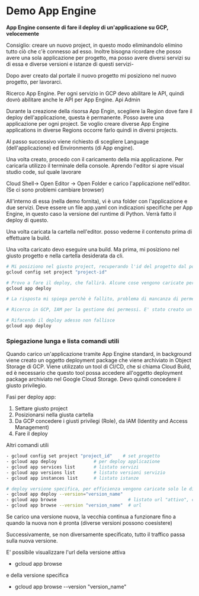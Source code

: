 # Demo App Engine

**App Engine consente di fare il deploy di un'applicazione su GCP, velocemente**

Consiglio: creare un nuovo project, in questo modo eliminandolo elimino tutto ciò che c'è connesso ad esso. Inoltre bisogna ricordare che posso avere una sola applicazione per progetto, ma posso avere diversi servizi su di essa e diverse versioni e istanze di questi servizi-

Dopo aver creato dal portale il nuovo progetto mi posiziono nel nuovo progetto, per lavorarci.

Ricerco App Engine. Per ogni servizio in GCP devo abilitare le API, quindi dovrò abilitare anche le API per App Engine. Api Admin

Durante la creazione della risorsa App Engin, scegliere la Region dove fare il deploy dell'applicazione, questa è permanente. Posso avere una applicazione per ogni project. Se voglio creare diverse App Engine applications in diverse Regions occorre farlo quindi in diversi projects.

Al passo successivo viene richiesto di scegliere Language (dell'applicazione) ed Environments (di App engine).

Una volta creato, procedo con il caricamento della mia applicazione. Per caricarla utilizzo il terminale della console. Aprendo l'editor si apre visual studio code, sul quale lavorare

Cloud Shell-> Open Editor -> Open Folder e carico l'applicazione nell'editor. (Se ci sono problemi cambiare browser)

All'interno di essa (nella demo fornita), vi è una folder con l'applicazione e due servizi. Deve essere un file app.yaml con indicazioni specifiche per App Engine, in questo caso la versione del runtime di Python.
Verrà fatto il deploy di questo.

Una volta caricata la cartella nell'editor. posso vederne il contenuto prima di effettuare la build. 

Una volta caricato devo eseguire una build. Ma prima, mi posiziono nel giusto progetto e nella cartella desiderata da cli.

```bash
# Mi posiziono nel giusto project, recuperando l'id del progetto dal portale
gcloud config set project "project-id"

# Provo a fare il deploy, che fallirà. Alcune cose vengono caricate per efficienza, fallirà solo la build
gcloud app deploy

# La risposta mi spiega perchè è fallito, problema di mancanza di permessi per l'accesso al bucket dello storage su GCP. In pratica mancanza di permessi del service account su GCS

# Ricerco in GCP, IAM per la gestione dei permessi. E' stato creato un membro in automatico al quale devo concedere anche il Role: Storage Object Viewer

# Rifacendo il deploy adesso non fallisce
gcloud app deploy

```

### Spiegazione lunga e lista comandi utili
Quando carico un'applicazione tramite App Engine standard, in background viene creato un oggetto deployment package che viene archiviato in Object Storage di GCP. Viene utilizzato un tool di CI/CD, che si chiama Cloud Build, ed è necessario che questo tool possa accedere all'oggetto deployment package archiviato nel Google Cloud Storage. Devo quindi concedere il giusto privilegio. 

Fasi per deploy app:
1. Settare giusto project
2. Posizionarsi nella giusta cartella
3. Da GCP concedere i giusti privilegi (Role), da IAM (Identity and Access Management)
4. Fare il deploy

Altri comandi utili
```bash
- gcloud config set project "project_id"    # set progetto
- gcloud app deploy              # per deploy applicazione 
- gcloud app services list       # listato servizi
- gcloud app versions list       # listato versioni servizio
- gcloud app instances list      # listato istanze

# deploy versione specifica, per efficienza vengono caricate solo le differenze
- gcloud app deploy --version="version_name"  
- gcloud app browse                           # listato url "attivo", che eroga
- gcloud app browse --version "version_name"  # url 

```

Se carico una versione nuova, la vecchia continua a funzionare fino a quando la nuova non è pronta (diverse versioni possono coesistere) 

Successivamente, se non diversamente specificato, tutto il traffico passa sulla nuova versione.

E' possibile visualizzare l'url della versione attiva 
- gcloud app browse                           

e della versione specifica 
- gcloud app browse --version "version_name"  




